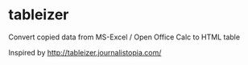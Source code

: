 tableizer
=========

Convert copied data from MS-Excel / Open Office Calc to HTML table

Inspired by http://tableizer.journalistopia.com/
